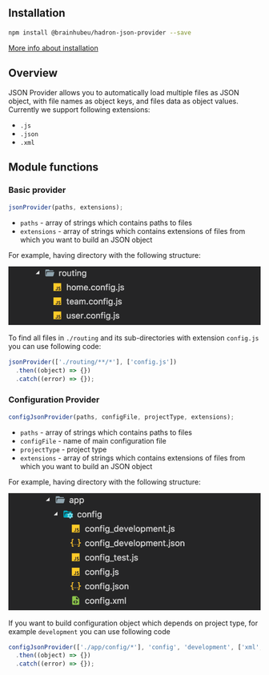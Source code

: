 ## Installation

```bash
npm install @brainhubeu/hadron-json-provider --save
```

[More info about installation](/core/#installation)

## Overview

JSON Provider allows you to automatically load multiple files as JSON object, with file names as object keys, and files data as object values.
Currently we support following extensions:

* `.js`
* `.json`
* `.xml`

## Module functions

### Basic provider

```javascript
jsonProvider(paths, extensions);
```

* `paths` - array of strings which contains paths to files
* `extensions` - array of strings which contains extensions of files from which you want to build an JSON object

For example, having directory with the following structure:

![Directory structure](img/routing.png)

To find all files in `./routing` and its sub-directories with extension `config.js` you can use following code:

```javascript
jsonProvider(['./routing/**/*'], ['config.js'])
  .then((object) => {})
  .catch((error) => {});
```

### Configuration Provider

```javascript
configJsonProvider(paths, configFile, projectType, extensions);
```

* `paths` - array of strings which contains paths to files
* `configFile` - name of main configuration file
* `projectType` - project type
* `extensions` - array of strings which contains extensions of files from which you want to build an JSON object

For example, having directory with the following structure:

![Directory structure](img/routingType.png)

If you want to build configuration object which depends on project type, for example `development` you can use following code

```javascript
configJsonProvider(['./app/config/*'], 'config', 'development', ['xml', 'js'])
  .then((object) => {})
  .catch((error) => {});
```
